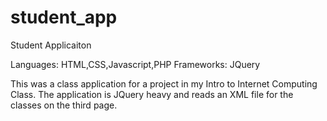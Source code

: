 student_app
===========

Student Applicaiton

Languages: HTML,CSS,Javascript,PHP
Frameworks: JQuery

This was a class application for a project in my Intro to Internet Computing Class.
The application is JQuery heavy and reads an XML file for the classes on the third page.
